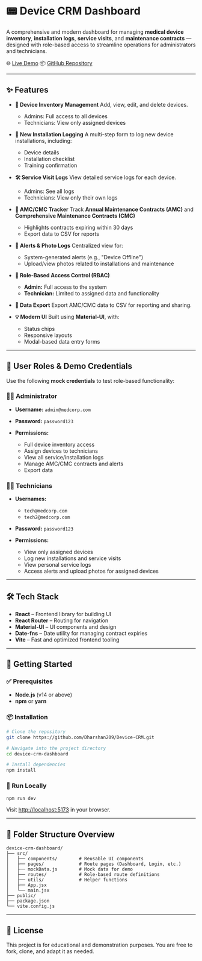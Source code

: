 # 📟 Device CRM Dashboard

A comprehensive and modern dashboard for managing **medical device inventory**, **installation logs**, **service visits**, and **maintenance contracts** — designed with role-based access to streamline operations for administrators and technicians.

🌐 [Live Demo](https://device-crm.vercel.app/login)
📦 [GitHub Repository](https://github.com/Dharshan209/Device-CRM)

---

## ✨ Features

* **🔧 Device Inventory Management**
  Add, view, edit, and delete devices.

  * Admins: Full access to all devices
  * Technicians: View only assigned devices

* **📝 New Installation Logging**
  A multi-step form to log new device installations, including:

  * Device details
  * Installation checklist
  * Training confirmation

* **🛠️ Service Visit Logs**
  View detailed service logs for each device.

  * Admins: See all logs
  * Technicians: View only their own logs

* **📅 AMC/CMC Tracker**
  Track **Annual Maintenance Contracts (AMC)** and **Comprehensive Maintenance Contracts (CMC)**

  * Highlights contracts expiring within 30 days
  * Export data to CSV for reports

* **🚨 Alerts & Photo Logs**
  Centralized view for:

  * System-generated alerts (e.g., "Device Offline")
  * Upload/view photos related to installations and maintenance

* **🔐 Role-Based Access Control (RBAC)**

  * **Admin:** Full access to the system
  * **Technician:** Limited to assigned data and functionality

* **🧾 Data Export**
  Export AMC/CMC data to CSV for reporting and sharing.

* **💡 Modern UI**
  Built using **Material-UI**, with:

  * Status chips
  * Responsive layouts
  * Modal-based data entry forms

---

## 👥 User Roles & Demo Credentials

Use the following **mock credentials** to test role-based functionality:

### 👨‍💼 Administrator

* **Username:** `admin@medcorp.com`
* **Password:** `password123`
* **Permissions:**

  * Full device inventory access
  * Assign devices to technicians
  * View all service/installation logs
  * Manage AMC/CMC contracts and alerts
  * Export data

### 🧑‍🔧 Technicians

* **Usernames:**

  * `tech@medcorp.com`
  * `tech2@medcorp.com`
* **Password:** `password123`
* **Permissions:**

  * View only assigned devices
  * Log new installations and service visits
  * View personal service logs
  * Access alerts and upload photos for assigned devices

---

## 🛠️ Tech Stack

* **React** – Frontend library for building UI
* **React Router** – Routing for navigation
* **Material-UI** – UI components and design
* **Date-fns** – Date utility for managing contract expiries
* **Vite** – Fast and optimized frontend tooling

---

## 🚀 Getting Started

### ✅ Prerequisites

* **Node.js** (v14 or above)
* **npm** or **yarn**

### 📦 Installation

```bash
# Clone the repository
git clone https://github.com/Dharshan209/Device-CRM.git

# Navigate into the project directory
cd device-crm-dashboard

# Install dependencies
npm install
```

### 🔄 Run Locally

```bash
npm run dev
```

Visit [http://localhost:5173](http://localhost:5173) in your browser.

---

## 📂 Folder Structure Overview

```
device-crm-dashboard/
├── src/
│   ├── components/        # Reusable UI components
│   ├── pages/             # Route pages (Dashboard, Login, etc.)
│   ├── mockData.js        # Mock data for demo
│   ├── routes/            # Role-based route definitions
│   ├── utils/             # Helper functions
│   ├── App.jsx
│   └── main.jsx
├── public/
├── package.json
└── vite.config.js
```

---

## 📝 License

This project is for educational and demonstration purposes. You are free to fork, clone, and adapt it as needed.


